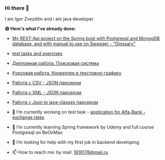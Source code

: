 ### Hi there 👋
I am Igor Zvezdilin and i am java developer


**😄 Here's what I've already done:**
- [My REST-Api project on the Spring boot with Postgresql and MongoDB database, and with manual to use on Swagger - "Glossary"](https://github.com/Witcher26/Glossary)
- [test tasks and exercises](https://github.com/Witcher26/TaskOfInterview)
- [Дипломная работа. Поисковая система](https://github.com/Witcher26/pcs-jd-diplom_Search_System)
- [Курсовая работа. Конвертер в текстовую графику](https://github.com/Witcher26/Kursovoy_converter_text_graphics)
- [Работа с CSV - JSON парсером](https://github.com/Witcher26/JavaCore_Task_5_1_CSV_to_JSON_parser)
- [Работа с XML - JSON парсером](https://github.com/Witcher26/JavaCore_Task_5_2_XML_to_JSON_parser)
- [Работа с Json to java-classes парсером](https://github.com/Witcher26/JavaCore_Task_5_3_Json_to_Java_class_parser)

- 🔭 I’m currently working on test task - [application for Alfa-Bank - exchange rates](https://github.com/Witcher26/exchange_rates)
- 🌱 I’m currently learning Spring framework by Udemy and full course Postgresql on BeOnMax
- 🤔 I’m looking for help with my first job in backend developing
- 📫 How to reach me: by mail: 1816178@mail.ru


